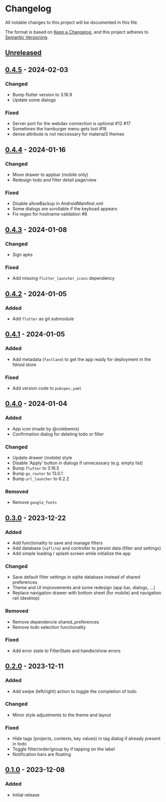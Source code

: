 # Changelog

All notable changes to this project will be documented in this file.

The format is based on [Keep a Changelog](https://keepachangelog.com/en/1.0.0/),
and this project adheres to [Semantic Versioning](https://semver.org/spec/v2.0.0.html).

## [Unreleased]

## [0.4.5] - 2024-02-03

### Changed

- Bump flutter version to 3.16.9
- Update some dialogs

### Fixed

- Server port for the webdav connection is optional #12 #17
- Sometimes the hamburger menu gets lost #18
- dense attribute is not neccessary for material3 themes

## [0.4.4] - 2024-01-16

### Changed

- Move drawer to appbar (mobile only)
- Redesign todo and filter detail page/view

### Fixed

- Disable allowBackup in AndroidManifest.xml
- Some dialogs are scrollable if the keyboad appears
- Fix regex for hostname validation #8

## [0.4.3] - 2024-01-08

### Changed

- Sign apks

### Fixed

- Add missing `flutter_launcher_icons` dependency

## [0.4.2] - 2024-01-05

### Added

- Add `flutter` as git submodule

## [0.4.1] - 2024-01-05

### Added

- Add metadata (`fastlane`) to get the app ready for deployment in the fdroid store

### Fixed

- Add version code to `pubspec.yaml`

## [0.4.0] - 2024-01-04

### Added

- App icon (made by @colebemis)
- Confirmation dialog for deleting todo or filter

### Changed

- Update drawer (mobile) style
- Disable 'Apply' button in dialogs if unnecessary (e.g. empty list)
- Bump `flutter` to 3.16.5
- Bump `go_router` to 13.0.1
- Bump `url_launcher` to 6.2.2

### Removed

- Remove `google_fonts`

## [0.3.0] - 2023-12-22

### Added

- Add functionality to save and manage filters
- Add database (`sqflite`) and controller to persist data (filter and settings)
- Add simple loading / splash screen while initialize the app

### Changed

- Save default filter settings in sqlite database instead of shared preferences
- Theme and UI improvements and some redesign (app bar, dialogs, ...)
- Replace navigation drawer with bottom sheet (for mobile) and navigation rail (desktop)

### Removed

- Remove dependencie shared_preferences
- Remove todo selection functionality

### Fixed

- Add error state to FilterState and handle/show errors

## [0.2.0] - 2023-12-11

### Added

- Add swipe (left/right) action to toggle the completion of todo

### Changed

- Minor style adjustments to the theme and layout

### Fixed

- Hide tags (projects, contexts, key values) in tag dialog if already present in todo
- Toggle filter/order/group by if tapping on the label
- Notification bars are floating

## [0.1.0] - 2023-12-08

### Added

- Intiial release

[unreleased]: https://github.com/tmaegel/ntodotxt/compare/v0.4.5...HEAD
[0.4.5]: https://github.com/tmaegel/ntodotxt/compare/v0.4.4...v0.4.5
[0.4.4]: https://github.com/tmaegel/ntodotxt/compare/v0.4.3...v0.4.4
[0.4.3]: https://github.com/tmaegel/ntodotxt/compare/v0.4.2...v0.4.3
[0.4.2]: https://github.com/tmaegel/ntodotxt/compare/v0.4.1...v0.4.2
[0.4.1]: https://github.com/tmaegel/ntodotxt/compare/v0.4.0...v0.4.1
[0.4.0]: https://github.com/tmaegel/ntodotxt/compare/v0.3.0...v0.4.0
[0.3.0]: https://github.com/tmaegel/ntodotxt/compare/v0.2.0...v0.3.0
[0.2.0]: https://github.com/tmaegel/ntodotxt/compare/v0.1.0...v0.2.0
[0.1.0]: https://github.com/tmaegel/ntodotxt/releases/tag/v0.1.0
